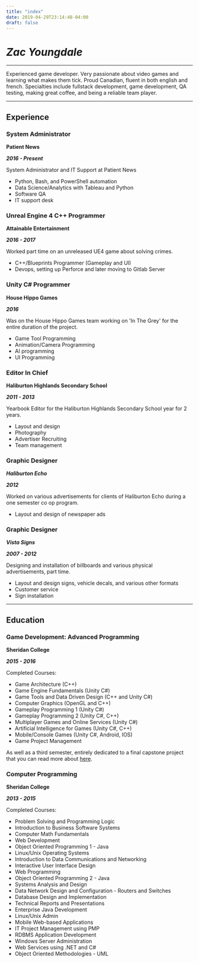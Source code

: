 ```yaml
---
title: "index"
date: 2019-04-29T23:14:48-04:00
draft: false
---
```


# ___Zac Youngdale___
---

Experienced game developer. Very passionate about video games and learning what makes them tick. Proud Canadian, fluent in both english and french. Specialties include fullstack development, game development, QA testing, making great coffee, and being a reliable team player.

---

## Experience

### System Administrator

__Patient News__

___2016 - Present___

System Administrator and IT Support at Patient News

- Python, Bash, and PowerShell automation
- Data Science/Analytics with Tableau and Python
- Software QA
- IT support desk

### Unreal Engine 4 C++ Programmer

__Attainable Entertainment__

___2016 - 2017___

Worked part time on an unreleased UE4 game about solving crimes.

- C++/Blueprints Programmer (Gameplay and UI)
- Devops, setting up Perforce and later moving to Gitlab Server

### Unity C# Programmer

__House Hippo Games__

___2016___

Was on the House Hippo Games team working on 'In The Grey' for the entire duration of the project.

- Game Tool Programming
- Animation/Camera Programming
- AI programming
- UI Programming


### Editor In Chief

__Haliburton Highlands Secondary School__

___2011 - 2013___

Yearbook Editor for the Haliburton Highlands Secondary School year for 2 years.

- Layout and design
- Photography
- Advertiser Recruiting
- Team management


### Graphic Designer

___Haliburton Echo___

___2012___

Worked on various advertisements for clients of Haliburton Echo during a one semester co op program.

- Layout and design of newspaper ads

### Graphic Designer

___Vista Signs___

___2007 - 2012___

Designing and installation of billboards and various physical advertisements, part time.

- Layout and design signs, vehicle decals, and various other formats
- Customer service
- Sign installation

---

## Education

### Game Development: Advanced Programming

__Sheridan College__

___2015 - 2016___

Completed Courses:

- Game Architecture (C++)
- Game Engine Fundamentals (Unity C#)
- Game Tools and Data Driven Design (C++ and Unity C#)
- Computer Graphics (OpenGL and C++)
- Gameplay Programming 1 (Unity C#)
- Gameplay Programming 2 (Unity C#, C++)
- Multiplayer Games and Online Services (Unity C#)
- Artificial Intelligence for Games (Unity C#, C++)
- Mobile/Console Games (Unity C#, Android, IOS)
- Game Project Management

As well as a third semester, entirely dedicated to a final capstone project that you can read more about 
[here](/blog/in-the-grey-unity-vertical-slice/).


### Computer Programming

__Sheridan College__

___2013 - 2015___

Completed Courses:

- Problem Solving and Programming Logic
- Introduction to Business Software Systems
- Computer Math Fundamentals
- Web Development
- Object Oriented Programming 1 - Java
- Linux/Unix Operating Systems
- Introduction to Data Communications and Networking
- Interactive User Interface Design
- Web Programming
- Object Oriented Programming 2 - Java
- Systems Analysis and Design
- Data Network Design and Configuration - Routers and Switches
- Database Design and Implementation
- Technical Reports and Presentations
- Enterprise Java Development
- Linux/Unix Admin
- Mobile Web-based Applications
- IT Project Management using PMP
- RDBMS Application Development
- Windows Server Administration
- Web Services using .NET and C#
- Object Oriented Methodologies - UML 
